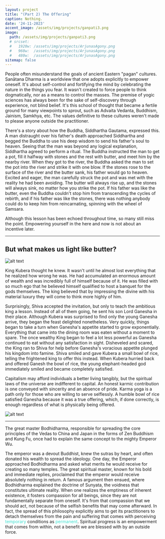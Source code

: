 ```yaml
---
layout: project
title: "(Part 2) The Offering"
caption: Nothing.
date: '24-11-2023'
accent_image: /assets/img/projects/ganpati3.png   
image: 
  path: /assets/img/projects/ganpati3.png
  # srcset: 
  #   1920w: /assets/img/projects/ArjunasAgony.png
  #   960w:  /assets/img/projects/ArjunasAgony.png
  #   480w:  /assets/img/projects/ArjunasAgony.png
sitemap: false
---
```


People often misunderstand the goals of ancient Eastern "pagan" cultures. Sanātana Dharma is a worldview that one adopts explicitly to empower oneself. It's about self-control and fortifying the mind by celebrating the nature in the things you fear. It wasn't created to force people to think dogmatically, nor as a means to control the masses. The premise of yogic sciences has always been for the sake of self-discovery through experience, not blind belief. It's this school of thought that became a fertile ground for many viewpoints to sprout, such as Advaita Vedanta, Buddhism, Jainism, Samkhya, etc. The values definitive to these cultures weren't made to please anyone outside the practitioner. 

There's a story about how the Buddha, Siddhartha Gautama, expressed this. A man distraught over his father's death approached Siddhartha and begged the Buddha to use his deep wisdom to send his father's soul to heaven. Seeing that the man was beyond any logical explanation, Siddhartha agreed to perform a ritual. The Buddha instructed the man to get a pot, fill it halfway with stones and the rest with butter, and meet him by the nearby river. When they got to the river, the Buddha asked the man to set the pot into the river and strike it with one blow. If the stones rose to the surface of the river and the butter sank, his father would go to heaven. Excited and eager, the man carefully struck the pot and was met with the reality he had been avoiding. The butter will always rise up, and the stones will always sink, no matter how you strike the pot. If his father was like the butter, even the Buddha couldn't stop him from transcending the cycles of rebirth, and if his father was like the stones, there was nothing anybody could do to keep him from reincarnating, spinning with the wheel of Samsara.

Although this lesson has been echoed throughout time, so many still miss the point. Empowering yourself in the here and now is not about an incentive later. 

---

<h2>But what makes us light like butter?</h2>

![alt text](/assets/img/projects/TheOffering.png)


King Kubera thought he knew. It wasn't until he almost lost everything that he realized how wrong he was. He had accumulated an enormous amount of wealth and was incredibly full of himself because of it. He was filled with so much ego that he believed himself qualified to host a banquet for the gods themselves. The king believed that by impressing the divine with his material luxury they will come to think more highly of him. 

Surprisingly, Shiva accepted the invitation, but only to teach the ambitious king a lesson. Instead of all of them going, he sent his son Lord Ganesha in their place. Although Kubera was surprised to find only the young Ganesha arrive, they began the feast delighted nonetheless. Very quickly, things began to take a turn when Ganesha's appetite started to grow exponentially. Everything that came into the dining room was eaten without a moment to spare. The once wealthy King began to feel a lot less powerful as Ganesha continued to eat without any satisfaction in sight. Disheveled and scared, the King ran to Shiva for help before Ganesha's voracious appetite plunged his kingdom into famine. Shiva smiled and gave Kubera a small bowl of rice, telling the frightened king to offer this instead. When Kubera hurried back and offered Ganesh the bowl of rice, the young elephant-headed god immediately smiled and became completely satisfied.

Capitalism may afford individuals a better living tangibly, but the spiritual laws of the universe are indifferent to capital. An honest karmic contribution is one conveyed with sincerity and an absence of pride. Karma yoga is a path only for those who are willing to serve selflessly. A humble bowl of rice satisfied Ganesha because it was a true offering, which, if done correctly, is enough regardless of what is physically being offered.

![alt text](/assets/img/projects/ganpati3.png)


---

The great master Bodhidharma, responsible for spreading the core principles of the Vedas to China and Japan in the forms of Zen Buddhism and Kung Fu, once had to explain the same concept to the mighty Emperor Wu.

The emperor was a devout Buddhist, knew the sutras by heart, and often donated his wealth to spread the ideology. One day, the Emperor approached Bodhidharma and asked what merits he would receive for creating so many temples. The great spiritual master, known for his bold and immediate replies, proclaimed that the emperor would receive absolutely nothing in return. A famous argument then ensued, where Bodhidharma explained the doctrine of Sunyata, the voidness that constitutes ultimate reality. When one realizes the emptiness of inherent existence, it fosters compassion for all beings, since they are not fundamentally separate from oneself. It's from that compassion that we should act, not because of the selfish benefits that may come afterward. In fact, the spread of this philosophy explicitly aims to get its practitioners to detach themselves from the pain and suffering that comes with perceiving <span style="color:turquoise">temporary</span> conditions as <span style="color:turquoise">permanent</span>. Spiritual progress is an empowerment that comes from within, not a benefit we are blessed with by an outside force.







